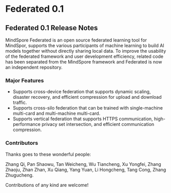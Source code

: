 # Federated 0.1

## Federated 0.1 Release Notes

MindSpore Federated is an open source federated learning tool for MindSpor, supports the various participants of machine learning to build AI models together without directly sharing local data.
To improve the usability of the federated framework and user development efficiency, related code has been separated from the MindSpore framework and Federated is now an independent repository.

### Major Features

* Supports cross-device federation that supports dynamic scaling, disaster recovery, and efficient compression for upload and download traffic.
* Supports cross-silo federation that can be trained with single-machine multi-card and multi-machine multi-card.
* Supports vertical federation that supports HTTPS communication, high-performance privacy set intersection, and efficient communication compression.

### Contributors

Thanks goes to these wonderful people:

Zhang Qi, Pan Shaowu, Tan Weicheng, Wu Tiancheng, Xu Yongfei, Zhang Zhaoju, Zhan Zhan, Xu Qiang, Yang Yuan, Li Hongcheng, Tang Cong, Zhang Zhugucheng.

Contributions of any kind are welcome!
